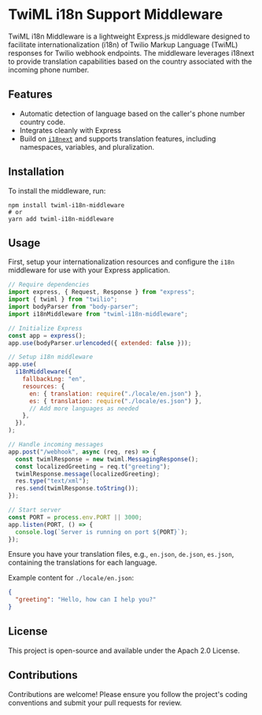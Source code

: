 # TwiML i18n Support Middleware

TwiML i18n Middleware is a lightweight Express.js middleware designed to facilitate internationalization (i18n) of Twilio Markup Language (TwiML) responses for Twilio webhook endpoints. The middleware leverages i18next to provide translation capabilities based on the country associated with the incoming phone number.

## Features

- Automatic detection of language based on the caller's phone number country code.
- Integrates cleanly with Express
- Build on [`i18next`](https://github.com/i18next/i18next) and supports translation features, including namespaces, variables, and pluralization.

## Installation

To install the middleware, run:

```
npm install twiml-i18n-middleware
# or
yarn add twiml-i18n-middleware
```

## Usage

First, setup your internationalization resources and configure the `i18n` middleware for use with your Express application.

```js
// Require dependencies
import express, { Request, Response } from "express";
import { twiml } from "twilio";
import bodyParser from "body-parser";
import i18nMiddleware from "twiml-i18n-middleware";

// Initialize Express
const app = express();
app.use(bodyParser.urlencoded({ extended: false }));

// Setup i18n middleware
app.use(
  i18nMiddleware({
    fallbackLng: "en",
    resources: {
      en: { translation: require("./locale/en.json") },
      es: { translation: require("./locale/es.json") },
      // Add more languages as needed
    },
  }),
);

// Handle incoming messages
app.post("/webhook", async (req, res) => {
  const twimlResponse = new twiml.MessagingResponse();
  const localizedGreeting = req.t("greeting");
  twimlResponse.message(localizedGreeting);
  res.type("text/xml");
  res.send(twimlResponse.toString());
});

// Start server
const PORT = process.env.PORT || 3000;
app.listen(PORT, () => {
  console.log(`Server is running on port ${PORT}`);
});
```

Ensure you have your translation files, e.g., `en.json`, `de.json`, `es.json`, containing the translations for each language.

Example content for `./locale/en.json`:

```json
{
  "greeting": "Hello, how can I help you?"
}
```

## License

This project is open-source and available under the Apach 2.0 License.

## Contributions

Contributions are welcome! Please ensure you follow the project's coding conventions and submit your pull requests for review.
